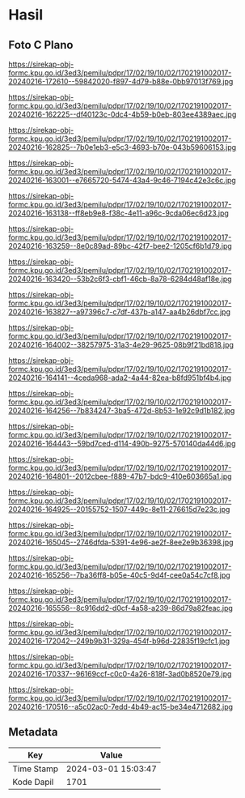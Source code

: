 # Hasil

## Foto C Plano

https://sirekap-obj-formc.kpu.go.id/3ed3/pemilu/pdpr/17/02/19/10/02/1702191002017-20240216-172610--59842020-f897-4d79-b88e-0bb97013f769.jpg

https://sirekap-obj-formc.kpu.go.id/3ed3/pemilu/pdpr/17/02/19/10/02/1702191002017-20240216-162225--df40123c-0dc4-4b59-b0eb-803ee4389aec.jpg

https://sirekap-obj-formc.kpu.go.id/3ed3/pemilu/pdpr/17/02/19/10/02/1702191002017-20240216-162825--7b0e1eb3-e5c3-4693-b70e-043b59606153.jpg

https://sirekap-obj-formc.kpu.go.id/3ed3/pemilu/pdpr/17/02/19/10/02/1702191002017-20240216-163001--e7665720-5474-43a4-9c46-7194c42e3c6c.jpg

https://sirekap-obj-formc.kpu.go.id/3ed3/pemilu/pdpr/17/02/19/10/02/1702191002017-20240216-163138--ff8eb9e8-f38c-4e11-a96c-9cda06ec6d23.jpg

https://sirekap-obj-formc.kpu.go.id/3ed3/pemilu/pdpr/17/02/19/10/02/1702191002017-20240216-163259--8e0c89ad-89bc-42f7-bee2-1205cf6b1d79.jpg

https://sirekap-obj-formc.kpu.go.id/3ed3/pemilu/pdpr/17/02/19/10/02/1702191002017-20240216-163420--53b2c6f3-cbf1-46cb-8a78-6284d48af18e.jpg

https://sirekap-obj-formc.kpu.go.id/3ed3/pemilu/pdpr/17/02/19/10/02/1702191002017-20240216-163827--a97396c7-c7df-437b-a147-aa4b26dbf7cc.jpg

https://sirekap-obj-formc.kpu.go.id/3ed3/pemilu/pdpr/17/02/19/10/02/1702191002017-20240216-164002--38257975-31a3-4e29-9625-08b9f21bd818.jpg

https://sirekap-obj-formc.kpu.go.id/3ed3/pemilu/pdpr/17/02/19/10/02/1702191002017-20240216-164141--4ceda968-ada2-4a44-82ea-b8fd951bf4b4.jpg

https://sirekap-obj-formc.kpu.go.id/3ed3/pemilu/pdpr/17/02/19/10/02/1702191002017-20240216-164256--7b834247-3ba5-472d-8b53-1e92c9d1b182.jpg

https://sirekap-obj-formc.kpu.go.id/3ed3/pemilu/pdpr/17/02/19/10/02/1702191002017-20240216-164443--59bd7ced-d114-490b-9275-570140da44d6.jpg

https://sirekap-obj-formc.kpu.go.id/3ed3/pemilu/pdpr/17/02/19/10/02/1702191002017-20240216-164801--2012cbee-f889-47b7-bdc9-410e603665a1.jpg

https://sirekap-obj-formc.kpu.go.id/3ed3/pemilu/pdpr/17/02/19/10/02/1702191002017-20240216-164925--20155752-1507-449c-8e11-276615d7e23c.jpg

https://sirekap-obj-formc.kpu.go.id/3ed3/pemilu/pdpr/17/02/19/10/02/1702191002017-20240216-165045--2746dfda-5391-4e96-ae2f-8ee2e9b36398.jpg

https://sirekap-obj-formc.kpu.go.id/3ed3/pemilu/pdpr/17/02/19/10/02/1702191002017-20240216-165256--7ba36ff8-b05e-40c5-9d4f-cee0a54c7cf8.jpg

https://sirekap-obj-formc.kpu.go.id/3ed3/pemilu/pdpr/17/02/19/10/02/1702191002017-20240216-165556--8c916dd2-d0cf-4a58-a239-86d79a82feac.jpg

https://sirekap-obj-formc.kpu.go.id/3ed3/pemilu/pdpr/17/02/19/10/02/1702191002017-20240216-172042--249b9b31-329a-454f-b96d-22835f19cfc1.jpg

https://sirekap-obj-formc.kpu.go.id/3ed3/pemilu/pdpr/17/02/19/10/02/1702191002017-20240216-170337--96169ccf-c0c0-4a26-818f-3ad0b8520e79.jpg

https://sirekap-obj-formc.kpu.go.id/3ed3/pemilu/pdpr/17/02/19/10/02/1702191002017-20240216-170516--a5c02ac0-7edd-4b49-ac15-be34e4712682.jpg


## Metadata

| Key        | Value               |
| ---------- | ------------------- |
| Time Stamp | 2024-03-01 15:03:47 |
| Kode Dapil | 1701                |



